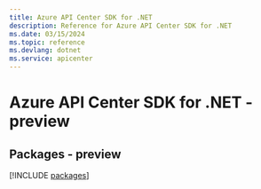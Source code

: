 ```yaml
---
title: Azure API Center SDK for .NET
description: Reference for Azure API Center SDK for .NET
ms.date: 03/15/2024
ms.topic: reference
ms.devlang: dotnet
ms.service: apicenter
---
```

# Azure API Center SDK for .NET - preview
## Packages - preview
[!INCLUDE [packages](api-center-index.md)]